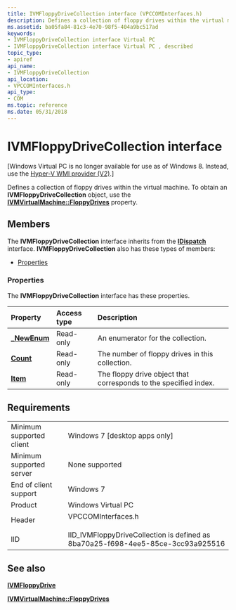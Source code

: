 ```yaml
---
title: IVMFloppyDriveCollection interface (VPCCOMInterfaces.h)
description: Defines a collection of floppy drives within the virtual machine.
ms.assetid: ba05fa84-81c3-4e70-98f5-404a9bc517ad
keywords:
- IVMFloppyDriveCollection interface Virtual PC
- IVMFloppyDriveCollection interface Virtual PC , described
topic_type:
- apiref
api_name:
- IVMFloppyDriveCollection
api_location:
- VPCCOMInterfaces.h
api_type:
- COM
ms.topic: reference
ms.date: 05/31/2018
---
```


# IVMFloppyDriveCollection interface

\[Windows Virtual PC is no longer available for use as of Windows 8. Instead, use the [Hyper-V WMI provider (V2)](/windows/desktop/HyperV_v2/windows-virtualization-portal).\]

Defines a collection of floppy drives within the virtual machine. To obtain an **IVMFloppyDriveCollection** object, use the [**IVMVirtualMachine::FloppyDrives**](ivmvirtualmachine-floppydrives.md) property.

## Members

The **IVMFloppyDriveCollection** interface inherits from the [**IDispatch**](/windows/win32/api/oaidl/nn-oaidl-idispatch) interface. **IVMFloppyDriveCollection** also has these types of members:

-   [Properties](#properties)

### Properties

The **IVMFloppyDriveCollection** interface has these properties.



| Property                                                          | Access type          | Description                                                                 |
|:------------------------------------------------------------------|:---------------------|:----------------------------------------------------------------------------|
| [**\_NewEnum**](ivmfloppydrivecollection--newenum.md)<br/> | Read-only<br/> | An enumerator for the collection.<br/>                                |
| [**Count**](ivmfloppydrivecollection-count.md)<br/>        | Read-only<br/> | The number of floppy drives in this collection.<br/>                  |
| [**Item**](ivmfloppydrivecollection-item.md)<br/>          | Read-only<br/> | The floppy drive object that corresponds to the specified index.<br/> |



 

## Requirements



|                                     |                                                                                               |
|-------------------------------------|-----------------------------------------------------------------------------------------------|
| Minimum supported client<br/> | Windows 7 \[desktop apps only\]<br/>                                                    |
| Minimum supported server<br/> | None supported<br/>                                                                     |
| End of client support<br/>    | Windows 7<br/>                                                                          |
| Product<br/>                  | Windows Virtual PC<br/>                                                                 |
| Header<br/>                   | <dl> <dt>VPCCOMInterfaces.h</dt> </dl> |
| IID<br/>                      | IID\_IVMFloppyDriveCollection is defined as 8ba70a25-f698-4ee5-85ce-3cc93a925516<br/>   |



## See also

<dl> <dt>

[**IVMFloppyDrive**](ivmfloppydrive.md)
</dt> <dt>

[**IVMVirtualMachine::FloppyDrives**](ivmvirtualmachine-floppydrives.md)
</dt> </dl>

 

